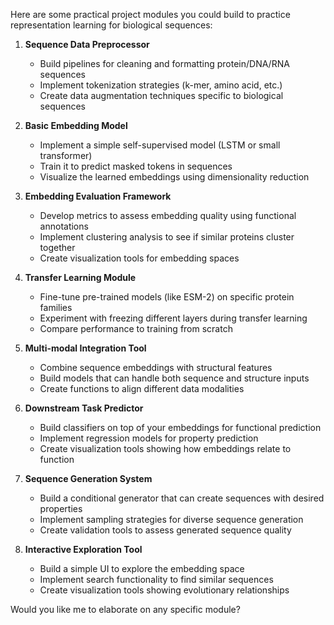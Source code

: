 Here are some practical project modules you could build to practice representation learning for biological sequences:

1. **Sequence Data Preprocessor**
   - Build pipelines for cleaning and formatting protein/DNA/RNA sequences
   - Implement tokenization strategies (k-mer, amino acid, etc.)
   - Create data augmentation techniques specific to biological sequences

2. **Basic Embedding Model**
   - Implement a simple self-supervised model (LSTM or small transformer)
   - Train it to predict masked tokens in sequences
   - Visualize the learned embeddings using dimensionality reduction

3. **Embedding Evaluation Framework**
   - Develop metrics to assess embedding quality using functional annotations
   - Implement clustering analysis to see if similar proteins cluster together
   - Create visualization tools for embedding spaces

4. **Transfer Learning Module**
   - Fine-tune pre-trained models (like ESM-2) on specific protein families
   - Experiment with freezing different layers during transfer learning
   - Compare performance to training from scratch

5. **Multi-modal Integration Tool**
   - Combine sequence embeddings with structural features
   - Build models that can handle both sequence and structure inputs
   - Create functions to align different data modalities

6. **Downstream Task Predictor**
   - Build classifiers on top of your embeddings for functional prediction
   - Implement regression models for property prediction
   - Create visualization tools showing how embeddings relate to function

7. **Sequence Generation System**
   - Build a conditional generator that can create sequences with desired properties
   - Implement sampling strategies for diverse sequence generation
   - Create validation tools to assess generated sequence quality

8. **Interactive Exploration Tool**
   - Build a simple UI to explore the embedding space
   - Implement search functionality to find similar sequences
   - Create visualization tools showing evolutionary relationships

Would you like me to elaborate on any specific module?